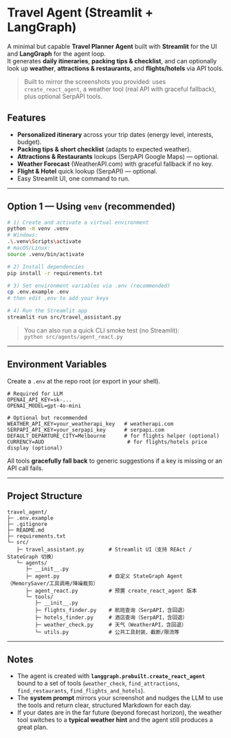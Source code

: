 # Travel Agent (Streamlit + LangGraph)

A minimal but capable **Travel Planner Agent** built with **Streamlit** for the UI and **LangGraph** for the agent loop.  
It generates **daily itineraries**, **packing tips & checklist**, and can optionally look up **weather**, **attractions & restaurants**, and **flights/hotels** via API tools.

> Built to mirror the screenshots you provided: uses `create_react_agent`, a weather tool (real API with graceful fallback), plus optional SerpAPI tools.


## Features
- **Personalized itinerary** across your trip dates (energy level, interests, budget).
- **Packing tips & short checklist** (adapts to expected weather).
- **Attractions & Restaurants** lookups (SerpAPI Google Maps) — optional.
- **Weather Forecast** (WeatherAPI.com) with graceful fallback if no key.
- **Flight & Hotel** quick lookup (SerpAPI) — optional.
- Easy Streamlit UI, one command to run.

---

## Option 1 — Using `venv` (recommended)

```bash
# 1) Create and activate a virtual environment
python -m venv .venv
# Windows:
.\.venv\Scripts\activate
# macOS/Linux:
source .venv/bin/activate

# 2) Install dependencies
pip install -r requirements.txt

# 3) Set environment variables via .env (recommended)
cp .env.example .env
# then edit .env to add your keys

# 4) Run the Streamlit app
streamlit run src/travel_assistant.py
```

> You can also run a quick CLI smoke test (no Streamlit):  
> `python src/agents/agent_react.py`

---

## Environment Variables

Create a `.env` at the repo root (or export in your shell).

```
# Required for LLM
OPENAI_API_KEY=sk-...
OPENAI_MODEL=gpt-4o-mini

# Optional but recommended
WEATHER_API_KEY=your_weatherapi_key   # weatherapi.com
SERPAPI_API_KEY=your_serpapi_key      # serpapi.com
DEFAULT_DEPARTURE_CITY=Melbourne      # for flights helper (optional)
CURRENCY=AUD                           # for flights/hotels price display (optional)
```

All tools **gracefully fall back** to generic suggestions if a key is missing or an API call fails.

---

## Project Structure

```
travel_agent/
├─ .env.example
├─ .gitignore
├─ README.md
├─ requirements.txt
└─ src/
   ├─ travel_assistant.py        # Streamlit UI（支持 REAct / StateGraph 切换）
   └─ agents/
      ├─ __init__.py
      ├─ agent.py                # 自定义 StateGraph Agent（MemorySaver/工具调用/降噪裁剪）
      ├─ agent_react.py          # 预置 create_react_agent 版本
      └─ tools/
         ├─ __init__.py
         ├─ flights_finder.py    # 航班查询（SerpAPI，含回退）
         ├─ hotels_finder.py     # 酒店查询（SerpAPI，含回退）
         ├─ weather_check.py     # 天气（WeatherAPI，含回退）
         └─ utils.py             # 公共工具封装、截断/限流等
```

---

## Notes
- The agent is created with **`langgraph.prebuilt.create_react_agent`** bound to a set of tools (`weather_check`, `find_attractions`, `find_restaurants`, `find_flights_and_hotels`).  
- The **system prompt** mirrors your screenshot and nudges the LLM to use the tools and return clear, structured Markdown for each day.
- If your dates are in the far future (beyond forecast horizon), the weather tool switches to a **typical weather hint** and the agent still produces a great plan.

